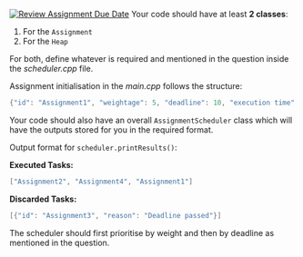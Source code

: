 [![Review Assignment Due Date](https://classroom.github.com/assets/deadline-readme-button-22041afd0340ce965d47ae6ef1cefeee28c7c493a6346c4f15d667ab976d596c.svg)](https://classroom.github.com/a/jN3VmGl_)
Your code should have at least **2 classes**:
1. For the `Assignment`
2. For the `Heap`

For both, define whatever is required and mentioned in the question inside the _scheduler.cpp_ file.

Assignment initialisation in the _main.cpp_ follows the structure:

```c
{"id": "Assignment1", "weightage": 5, "deadline": 10, "execution time": 3}
```

Your code should also have an overall `AssignmentScheduler` class which will have the outputs stored for you in the required format.

Output format for `scheduler.printResults()`:

**Executed Tasks:**
```c
["Assignment2", "Assignment4", "Assignment1"]
```

**Discarded Tasks:** 
```c
[{"id": "Assignment3", "reason": "Deadline passed"}]
```

The scheduler should first prioritise by weight and then by deadline as mentioned in the question.
